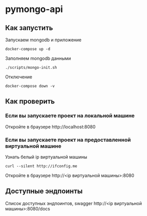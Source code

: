 # pymongo-api

## Как запустить

Запускаем mongodb и приложение

```shell
docker-compose up -d
```

Заполняем mongodb данными

```shell
./scripts/mongo-init.sh
```

Отключение
```shell
docker-compose down -v
```

## Как проверить

### Если вы запускаете проект на локальной машине

Откройте в браузере http://localhost:8080

### Если вы запускаете проект на предоставленной виртуальной машине

Узнать белый ip виртуальной машины

```shell
curl --silent http://ifconfig.me
```

Откройте в браузере http://<ip виртуальной машины>:8080

## Доступные эндпоинты

Список доступных эндпоинтов, swagger http://<ip виртуальной машины>:8080/docs